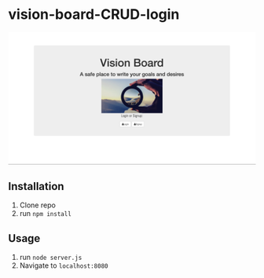 # vision-board-CRUD-login


![Vision Board](public/thumbnail.png)

## Installation

1. Clone repo
2. run `npm install`

## Usage

1. run `node server.js`
2. Navigate to `localhost:8080`
